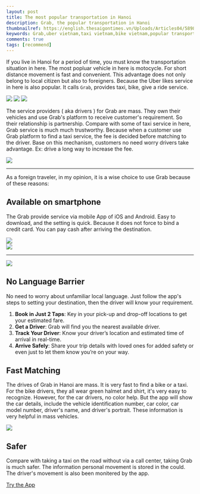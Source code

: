```yaml
---
layout: post
title: The most popular transportation in Hanoi
description: Grab, the popular transportation in Hanoi
thumbnailref: https://english.thesaigontimes.vn/Uploads/Articles04/58981/82b7f_grab.jpg
keywords: Grab,uber vietnam,taxi vietnam,bike vietnam,popular transportation in Hanoi
comments: true
tags: [recommend]
---
```


If you live in Hanoi for a period of time, you must know the transportation situation in here. The most popluar vehicle in here is motocycle. For short distance movement is fast and convenient. This advantage does not only belong to local citizen but also to foreigners. Because the Uber likes service in here is also popular. It calls `Grab`, provides taxi, bike, give a ride service.

![](https://www.grab.com/vn/wp-content/themes/grabsg/img/Grab_logo.png)
![](https://www.grab.com/vn/wp-content/themes/grabsg/images/services-icon/icon_bike.png)
![](https://www.grab.com/vn/wp-content/themes/grabsg/images/services-icon/icon-taxi.png)

The service providers ( aka drivers ) for Grab are mass. They own their vehicles and use Grab's platform to receive customer's requirement. So their relationship is partnership. Compare with some of taxi service in here, Grab service is much much trustworthy. Because when a customer use Grab platform to find a taxi service, the fee is decided before matching to the driver. Base on this mechanism, customers no need worry drivers take advantage. Ex: drive a long way to increase the fee.

![](https://www.rfa.org/vietnamese/news/reportfromvn/grab-uber-in-vietnam-update-07192017082500.html/grabbb.jpg/@@images/93576ffd-8940-4c25-baf3-c5bad03f9b06.jpeg)

---

As a foreign traveler, in my opinion, it is a wise choice to use Grab because of these reasons:

<i id="grab-links"></i>

## Available on smartphone

The Grab provide service via mobile App of iOS and Android. Easy to download, and the setting is quick. Because it does not force to bind a credit card. You can pay cash after arriving the destination.

<div class="grab-links container row d-flex align-items-center mb-2">
  <div class="col-6 text-right">
    <img src="https://www.grab.com/vn/wp-content/uploads/sites/11/2016/05/pax_vn.jpg">
  </div>
  <div class="col-6">
    <a href="https://app.appsflyer.com/id647268330?pid=VN-Website-IOS-Install_Button&c=Website_Download"><img src="https://www.grab.com/vn/wp-content/uploads/sites/11/2016/05/app-store.png"></a>
    <hr>
    <a href="https://play.google.com/store/apps/details?id=com.grabtaxi.passenger&referrer=af_tranid%3Dp4E88Xf7POjNS-42QSMdVw%26pid%3DVN-Website-ADR-Install_Button%26c%3DWebsite_Download%26utm_source%3DVN-Website-ADR-Install_Button%26utm_campaign%3DWebsite_Download"><img src="https://www.grab.com/vn/wp-content/uploads/sites/11/2016/05/google-play.png"></a>
  </div>
</div>

## No Language Barrier

No need to worry about unfamiliar local language. Just follow the app's steps to setting your destination, then the driver will know your requirement.

1. **Book in Just 2 Taps**: Key in your pick-up and drop-off locations to get your estimated fare.
2. **Get a Driver**: Grab will find you the nearest available driver.
3. **Track Your Driver**: Know your driver’s location and estimated time of arrival in real-time.
4. **Arrive Safely**: Share your trip details with loved ones for added safety or even just to let them know you’re on your way.

## Fast Matching

The drives of Grab in Hanoi are mass. It is very fast to find a bike or a taxi. For the bike drivers, they all wear green halmet and shirt, it's very easy to recognize. However, for the car drivers, no color help. But the app will show the car details, include the vehicle identification number, car color, car model number, driver's name, and driver's portrait. These information is very helpful in mass vehicles.

![](https://www.pymnts.com/wp-content/uploads/2018/12/Grab-Vietnam-Vietnam-Sun-lawsuit.jpg)

## Safer 

Compare with taking a taxi on the road without via a call center, taking Grab is much safer. The information personal movement is stored in the could. The driver's movement is also been monitered by the app.

<a href="#grab-links" class="btn btn-outline-success">Try the App</a>